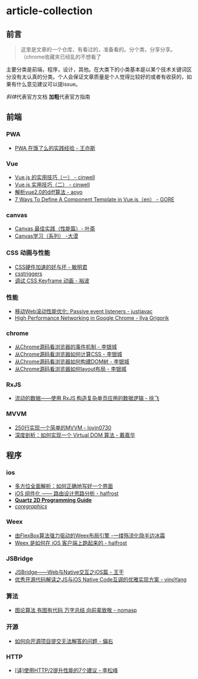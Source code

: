 # article-collection

## 前言
> 这里是文章的一个仓库，有看过的，准备看的。分个类，分享分享。（chrome收藏夹已经乱的不想看了

主要分类是前端，程序，设计，其他。在大类下的小类基本是以某个技术关键词区分没有太认真的分类。个人会保证文章质量是个人觉得比较好的或者有收获的，如果有什么意见建议可以提issue。

*斜体*代表官方文档
**加粗**代表官方指南

## 前端

### PWA

* [PWA 在饿了么的实践经验 - 王亦斯](https://zhuanlan.zhihu.com/p/25800461)

### Vue
* [Vue.js 的实用技巧（一） - cinwell](https://zhuanlan.zhihu.com/p/25589193)
* [Vue.js 实用技巧（二） - cinwell](https://zhuanlan.zhihu.com/p/25623356)
* [解析vue2.0的diff算法 - aoyo](https://segmentfault.com/a/1190000008782928)
* [7 Ways To Define A Component Template in Vue.js（en） - GORE](http://vuejsdevelopers.com/2017/03/24/vue-js-component-templates/)

### canvas

* [Canvas 最佳实践（性能篇）- 叶斋](http://taobaofed.org/blog/2016/02/22/canvas-performance/)
* [Canvas学习（系列） -大漠](https://github.com/airen/Canvas101)

### CSS 动画与性能
* [CSS硬件加速的好与坏 - 敏明君](http://efe.baidu.com/blog/hardware-accelerated-css-the-nice-vs-the-naughty/)
* [csstriggers](https://csstriggers.com/)
* [调试 CSS Keyframe 动画 - 裕波](https://www.w3ctech.com/topic/1472)

### 性能
* [移动Web滚动性能优化: Passive event listeners - justjavac](https://zhuanlan.zhihu.com/p/24555031)
* [High Performance Networking in Google Chrome - Ilya Grigorik](https://www.igvita.com/posa/high-performance-networking-in-google-chrome/)

### chrome
* [从Chrome源码看浏览器的事件机制 - 李银城](https://zhuanlan.zhihu.com/p/25095179)
* [从Chrome源码看浏览器如何计算CSS - 李银城](https://zhuanlan.zhihu.com/p/25380611)
* [从Chrome源码看浏览器如何构建DOM树 - 李银城](https://zhuanlan.zhihu.com/p/24911872)
* [从Chrome源码看浏览器如何layout布局 - 李银城](https://zhuanlan.zhihu.com/p/25445527)

### RxJS
* [流动的数据——使用 RxJS 构造复杂单页应用的数据逻辑 - 徐飞](https://zhuanlan.zhihu.com/p/23305264)

### MVVM
* [250行实现一个简单的MVVM - lovin0730](https://lovin0730.github.io/2016/12/19/simple-mvvm/)
* [深度剖析：如何实现一个 Virtual DOM 算法 - 戴嘉华](https://segmentfault.com/a/1190000004029168)


## 程序

### ios

* [多方位全面解析：如何正确地写好一个界面](http://www.cocoachina.com/design/20151225/14789.html)
* [iOS 组件化 —— 路由设计思路分析 - halfrost](http://www.jianshu.com/p/76da56b3bd55)
* [**Quartz 2D Programming Guide**](https://developer.apple.com/library/content/documentation/GraphicsImaging/Conceptual/drawingwithquartz2d/Introduction/Introduction.html#//apple_ref/doc/uid/TP40007533-SW1)
* [*coregraphics*](https://developer.apple.com/reference/coregraphics)

### Weex
* [由FlexBox算法强力驱动的Weex布局引擎 -一缕殇流化隐半边冰霜](http://www.jianshu.com/p/d085032d4788)
* [Weex 是如何在 iOS 客户端上跑起来的 - halfrost](http://www.jianshu.com/p/41cde2c62b81)

### JSBridge
* [JSBridge——Web与Native交互之iOS篇 - 王干](http://www.jianshu.com/p/9fd80b785de1)
* [ 优秀开源代码解读之JS与iOS Native Code互调的优雅实现方案 - vinoYang](http://blog.csdn.net/yanghua_kobe/article/details/8209751)

### 算法

* [图论算法 有图有代码 万字总结 向前辈致敬 - nomasp](http://blog.csdn.net/nomasp/article/details/45827145)

### 开源

* [如何向开源项目提交无法解答的问题 - 偏右](https://zhuanlan.zhihu.com/p/25795393)

### HTTP

* [[译]使用HTTP/2提升性能的7个建议 - 李松峰](https://www.w3ctech.com/topic/1563)
